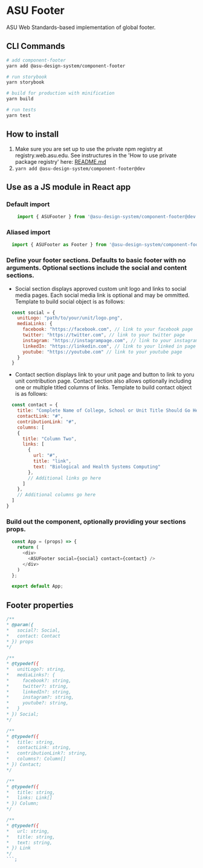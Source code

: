 # ASU Footer
ASU Web Standards-based implementation of global footer.

## CLI Commands

``` bash
# add component-footer
yarn add @asu-design-system/component-footer

# run storybook
yarn storybook

# build for production with minification
yarn build

# run tests
yarn test

```

## How to install

1. Make sure you are set up to use the private npm registry at registry.web.asu.edu. See instructures in the 'How to use private package registry' here: [README.md](../../README.md)
2. ```yarn add @asu-design-system/component-footer@dev```


## Use as a JS module in React app

### Default import
```JAVASCRIPT
    import { ASUFooter } from '@asu-design-system/component-footer@dev'
```

### Aliased import
```JAVASCRIPT
  import { ASUFooter as Footer } from '@asu-design-system/component-footer@dev'
```

### Define your footer sections. Defaults to basic footer with no arguments. Optional sections include the social and content sections.

* Social section displays approved custom unit logo and links to social media pages. Each social media link is optional and may be ommitted. Template to build social object is as follows:

```JAVASCRIPT
  const social = {
    unitLogo: "path/to/your/unit/logo.png",
    mediaLinks: {
      facebook: "https://facebook.com", // link to your facebook page
      twitter: "https://twitter.com", // link to your twitter page
      instagram: "https://instagrampage.com", // link to your instagram page
      linkedIn: "https://linkedin.com", // link to your linked in page
      youtube: "https://youtube.com" // link to your youtube page
    }
  }
```

* Contact section displays link to your unit page and button to link to yoru unit contribution page. Contact section also allows optionally including one or multiple titled columns of links. Template to build contact object is as follows:

```JAVASCRIPT
  const contact = {
    title: "Complete Name of College, School or Unit Title Should Go Here",
    contactLink: "#",
    contributionLink: "#",
    columns: [
    {
      title: "Column Two",
      links: [
        {
          url: "#",
          title: "link",
          text: "Biological and Health Systems Computing"
        },
        // Additional links go here
      ]
    },
    // Additional columns go here
  ]
}
```

### Build out the component, optionally providing your sections props.

```JAVASCRIPT
  const App = (props) => {
    return (
      <div>
        <ASUFooter social={social} contact={contact} />
      </div>
    )
  };

  export default App;

```


## Footer properties


```JAVASCRIPT
/**
* @param({
*   social?: Social,
*   contact: Contact
* }) props
*/

/**
* @typedef({
*   unitLogo?: string,
*   mediaLinks?: {
*     facebook?: string,
*     twitter?: string,
*     linkedIn?: string,
*     instagram?: string,
*     youtube?: string,
*   }
* }) Social;
*/

/**
* @typedef({
*   title: string,
*   contactLink: string,
*   contributionLink?: string,
*   columns?: Column[]
* }) Contact;
*/

/**
* @typedef({
*   title: string,
*   links: Link[]
* }) Column;
*/

/**
* @typedef({
*   url: string,
*   title: string,
*   text: string,
* }) Link
*/
```;
